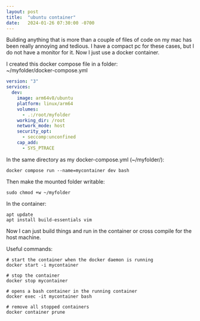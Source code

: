```yaml
---
layout: post
title:  "ubuntu container"
date:   2024-01-26 07:30:00 -0700
---
```


Building anything that is more than a couple of files of code on my mac has been really annoying and tedious.
I have a compact pc for these cases, but I do not have a monitor for it. Now I just use a docker container.


I created this docker compose file in a folder:\
~/myfolder/docker-compose.yml
```yml
version: "3"
services:
  dev:
    image: arm64v8/ubuntu
    platform: linux/arm64
    volumes:
      - .:/root/myfolder
    working_dir: /root
    network_mode: host
    security_opt:
      - seccomp:unconfined
    cap_add:
      - SYS_PTRACE
```



In the same directory as my docker-compose.yml (~/myfolder/):
```
docker compose run --name=mycontainer dev bash
```

Then make the mounted folder writable:
```
sudo chmod +w ~/myfolder
```

In the container:
```
apt update
apt install build-essentials vim
```

Now I can just build things and run in the container or cross compile for the host machine.


Useful commands:
```
# start the container when the docker daemon is running
docker start -i mycontainer

# stop the container
docker stop mycontainer

# opens a bash container in the running container
docker exec -it mycontainer bash

# remove all stopped containers
docker container prune
```
